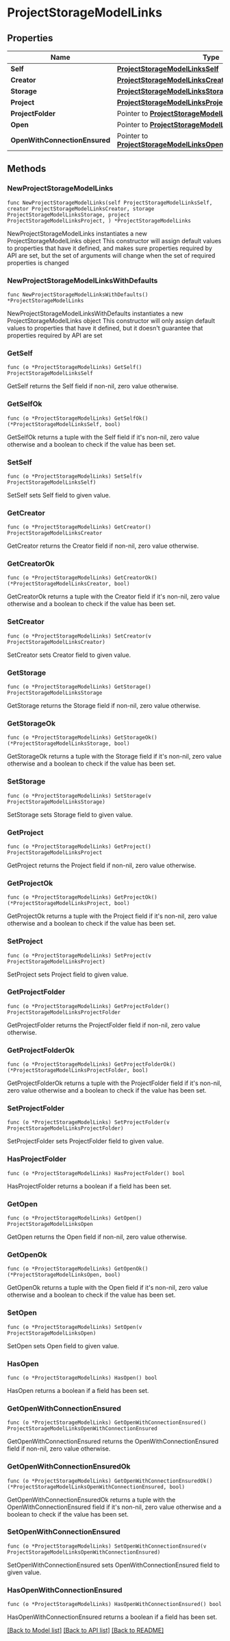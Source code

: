 # ProjectStorageModelLinks

## Properties

Name | Type | Description | Notes
------------ | ------------- | ------------- | -------------
**Self** | [**ProjectStorageModelLinksSelf**](ProjectStorageModelLinksSelf.md) |  | 
**Creator** | [**ProjectStorageModelLinksCreator**](ProjectStorageModelLinksCreator.md) |  | 
**Storage** | [**ProjectStorageModelLinksStorage**](ProjectStorageModelLinksStorage.md) |  | 
**Project** | [**ProjectStorageModelLinksProject**](ProjectStorageModelLinksProject.md) |  | 
**ProjectFolder** | Pointer to [**ProjectStorageModelLinksProjectFolder**](ProjectStorageModelLinksProjectFolder.md) |  | [optional] 
**Open** | Pointer to [**ProjectStorageModelLinksOpen**](ProjectStorageModelLinksOpen.md) |  | [optional] 
**OpenWithConnectionEnsured** | Pointer to [**ProjectStorageModelLinksOpenWithConnectionEnsured**](ProjectStorageModelLinksOpenWithConnectionEnsured.md) |  | [optional] 

## Methods

### NewProjectStorageModelLinks

`func NewProjectStorageModelLinks(self ProjectStorageModelLinksSelf, creator ProjectStorageModelLinksCreator, storage ProjectStorageModelLinksStorage, project ProjectStorageModelLinksProject, ) *ProjectStorageModelLinks`

NewProjectStorageModelLinks instantiates a new ProjectStorageModelLinks object
This constructor will assign default values to properties that have it defined,
and makes sure properties required by API are set, but the set of arguments
will change when the set of required properties is changed

### NewProjectStorageModelLinksWithDefaults

`func NewProjectStorageModelLinksWithDefaults() *ProjectStorageModelLinks`

NewProjectStorageModelLinksWithDefaults instantiates a new ProjectStorageModelLinks object
This constructor will only assign default values to properties that have it defined,
but it doesn't guarantee that properties required by API are set

### GetSelf

`func (o *ProjectStorageModelLinks) GetSelf() ProjectStorageModelLinksSelf`

GetSelf returns the Self field if non-nil, zero value otherwise.

### GetSelfOk

`func (o *ProjectStorageModelLinks) GetSelfOk() (*ProjectStorageModelLinksSelf, bool)`

GetSelfOk returns a tuple with the Self field if it's non-nil, zero value otherwise
and a boolean to check if the value has been set.

### SetSelf

`func (o *ProjectStorageModelLinks) SetSelf(v ProjectStorageModelLinksSelf)`

SetSelf sets Self field to given value.


### GetCreator

`func (o *ProjectStorageModelLinks) GetCreator() ProjectStorageModelLinksCreator`

GetCreator returns the Creator field if non-nil, zero value otherwise.

### GetCreatorOk

`func (o *ProjectStorageModelLinks) GetCreatorOk() (*ProjectStorageModelLinksCreator, bool)`

GetCreatorOk returns a tuple with the Creator field if it's non-nil, zero value otherwise
and a boolean to check if the value has been set.

### SetCreator

`func (o *ProjectStorageModelLinks) SetCreator(v ProjectStorageModelLinksCreator)`

SetCreator sets Creator field to given value.


### GetStorage

`func (o *ProjectStorageModelLinks) GetStorage() ProjectStorageModelLinksStorage`

GetStorage returns the Storage field if non-nil, zero value otherwise.

### GetStorageOk

`func (o *ProjectStorageModelLinks) GetStorageOk() (*ProjectStorageModelLinksStorage, bool)`

GetStorageOk returns a tuple with the Storage field if it's non-nil, zero value otherwise
and a boolean to check if the value has been set.

### SetStorage

`func (o *ProjectStorageModelLinks) SetStorage(v ProjectStorageModelLinksStorage)`

SetStorage sets Storage field to given value.


### GetProject

`func (o *ProjectStorageModelLinks) GetProject() ProjectStorageModelLinksProject`

GetProject returns the Project field if non-nil, zero value otherwise.

### GetProjectOk

`func (o *ProjectStorageModelLinks) GetProjectOk() (*ProjectStorageModelLinksProject, bool)`

GetProjectOk returns a tuple with the Project field if it's non-nil, zero value otherwise
and a boolean to check if the value has been set.

### SetProject

`func (o *ProjectStorageModelLinks) SetProject(v ProjectStorageModelLinksProject)`

SetProject sets Project field to given value.


### GetProjectFolder

`func (o *ProjectStorageModelLinks) GetProjectFolder() ProjectStorageModelLinksProjectFolder`

GetProjectFolder returns the ProjectFolder field if non-nil, zero value otherwise.

### GetProjectFolderOk

`func (o *ProjectStorageModelLinks) GetProjectFolderOk() (*ProjectStorageModelLinksProjectFolder, bool)`

GetProjectFolderOk returns a tuple with the ProjectFolder field if it's non-nil, zero value otherwise
and a boolean to check if the value has been set.

### SetProjectFolder

`func (o *ProjectStorageModelLinks) SetProjectFolder(v ProjectStorageModelLinksProjectFolder)`

SetProjectFolder sets ProjectFolder field to given value.

### HasProjectFolder

`func (o *ProjectStorageModelLinks) HasProjectFolder() bool`

HasProjectFolder returns a boolean if a field has been set.

### GetOpen

`func (o *ProjectStorageModelLinks) GetOpen() ProjectStorageModelLinksOpen`

GetOpen returns the Open field if non-nil, zero value otherwise.

### GetOpenOk

`func (o *ProjectStorageModelLinks) GetOpenOk() (*ProjectStorageModelLinksOpen, bool)`

GetOpenOk returns a tuple with the Open field if it's non-nil, zero value otherwise
and a boolean to check if the value has been set.

### SetOpen

`func (o *ProjectStorageModelLinks) SetOpen(v ProjectStorageModelLinksOpen)`

SetOpen sets Open field to given value.

### HasOpen

`func (o *ProjectStorageModelLinks) HasOpen() bool`

HasOpen returns a boolean if a field has been set.

### GetOpenWithConnectionEnsured

`func (o *ProjectStorageModelLinks) GetOpenWithConnectionEnsured() ProjectStorageModelLinksOpenWithConnectionEnsured`

GetOpenWithConnectionEnsured returns the OpenWithConnectionEnsured field if non-nil, zero value otherwise.

### GetOpenWithConnectionEnsuredOk

`func (o *ProjectStorageModelLinks) GetOpenWithConnectionEnsuredOk() (*ProjectStorageModelLinksOpenWithConnectionEnsured, bool)`

GetOpenWithConnectionEnsuredOk returns a tuple with the OpenWithConnectionEnsured field if it's non-nil, zero value otherwise
and a boolean to check if the value has been set.

### SetOpenWithConnectionEnsured

`func (o *ProjectStorageModelLinks) SetOpenWithConnectionEnsured(v ProjectStorageModelLinksOpenWithConnectionEnsured)`

SetOpenWithConnectionEnsured sets OpenWithConnectionEnsured field to given value.

### HasOpenWithConnectionEnsured

`func (o *ProjectStorageModelLinks) HasOpenWithConnectionEnsured() bool`

HasOpenWithConnectionEnsured returns a boolean if a field has been set.


[[Back to Model list]](../README.md#documentation-for-models) [[Back to API list]](../README.md#documentation-for-api-endpoints) [[Back to README]](../README.md)



